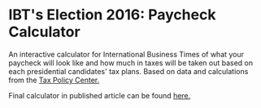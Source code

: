 # IBT's Election 2016: Paycheck Calculator

An interactive calculator for International Business Times of what your paycheck will look like and how much in taxes will be taken out based on each presidential candidates' tax plans. Based on data and calculations from the [Tax Policy Center.](http://www.taxpolicycenter.org)

Final calculator in published article can be found [here.](http://www.ibtimes.com/paycheck-calculator-how-will-presidential-candidates-change-your-tax-bill-2332826)


